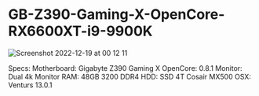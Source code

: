 # GB-Z390-Gaming-X-OpenCore-RX6600XT-i9-9900K

![Screenshot 2022-12-19 at 00 12 11](https://user-images.githubusercontent.com/29648161/208308319-a9e92507-e720-4738-bb46-be005b0bf01d.png)

Specs:
Motherboard: Gigabyte Z390 Gaming X
OpenCore: 0.8.1
Monitor: Dual 4k Monitor
RAM: 48GB 3200 DDR4
HDD: SSD 4T Cosair MX500
OSX: Venturs 13.0.1
